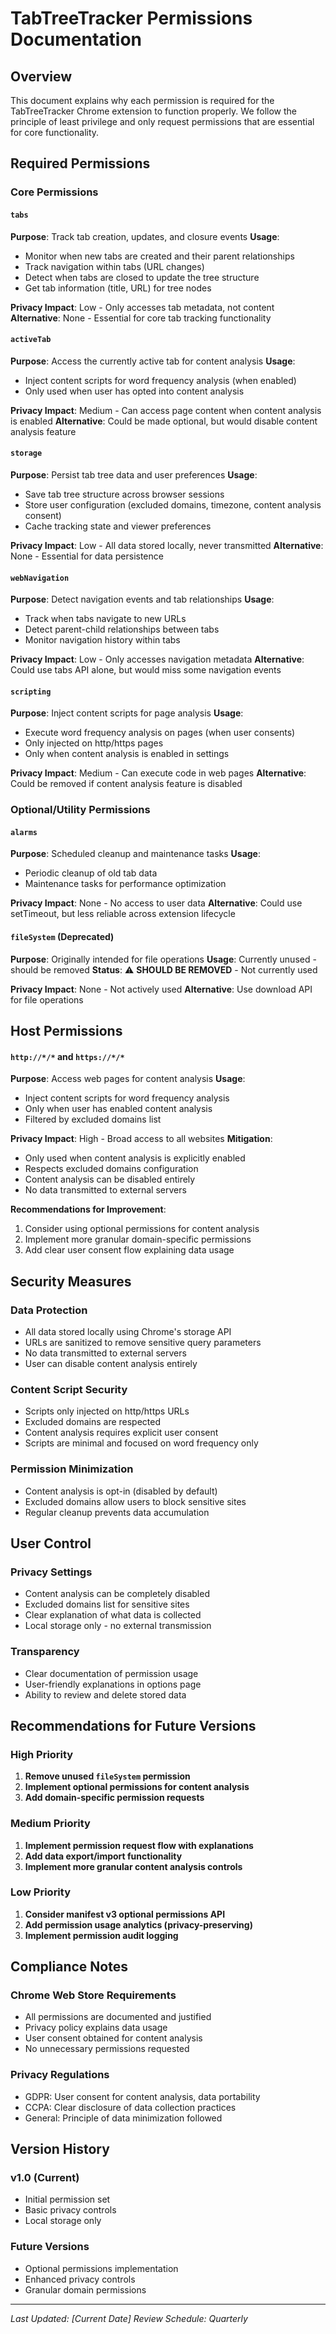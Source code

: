 # TabTreeTracker Permissions Documentation

## Overview

This document explains why each permission is required for the TabTreeTracker Chrome extension to function properly. We follow the principle of least privilege and only request permissions that are essential for core functionality.

## Required Permissions

### Core Permissions

#### `tabs`
**Purpose**: Track tab creation, updates, and closure events
**Usage**: 
- Monitor when new tabs are created and their parent relationships
- Track navigation within tabs (URL changes)
- Detect when tabs are closed to update the tree structure
- Get tab information (title, URL) for tree nodes

**Privacy Impact**: Low - Only accesses tab metadata, not content
**Alternative**: None - Essential for core tab tracking functionality

#### `activeTab`
**Purpose**: Access the currently active tab for content analysis
**Usage**:
- Inject content scripts for word frequency analysis (when enabled)
- Only used when user has opted into content analysis

**Privacy Impact**: Medium - Can access page content when content analysis is enabled
**Alternative**: Could be made optional, but would disable content analysis feature

#### `storage`
**Purpose**: Persist tab tree data and user preferences
**Usage**:
- Save tab tree structure across browser sessions
- Store user configuration (excluded domains, timezone, content analysis consent)
- Cache tracking state and viewer preferences

**Privacy Impact**: Low - All data stored locally, never transmitted
**Alternative**: None - Essential for data persistence

#### `webNavigation`
**Purpose**: Detect navigation events and tab relationships
**Usage**:
- Track when tabs navigate to new URLs
- Detect parent-child relationships between tabs
- Monitor navigation history within tabs

**Privacy Impact**: Low - Only accesses navigation metadata
**Alternative**: Could use tabs API alone, but would miss some navigation events

#### `scripting`
**Purpose**: Inject content scripts for page analysis
**Usage**:
- Execute word frequency analysis on pages (when user consents)
- Only injected on http/https pages
- Only when content analysis is enabled in settings

**Privacy Impact**: Medium - Can execute code in web pages
**Alternative**: Could be removed if content analysis feature is disabled

### Optional/Utility Permissions

#### `alarms`
**Purpose**: Scheduled cleanup and maintenance tasks
**Usage**:
- Periodic cleanup of old tab data
- Maintenance tasks for performance optimization

**Privacy Impact**: None - No access to user data
**Alternative**: Could use setTimeout, but less reliable across extension lifecycle

#### `fileSystem` (Deprecated)
**Purpose**: Originally intended for file operations
**Usage**: Currently unused - should be removed
**Status**: ⚠️ **SHOULD BE REMOVED** - Not currently used

**Privacy Impact**: None - Not actively used
**Alternative**: Use download API for file operations

## Host Permissions

#### `http://*/*` and `https://*/*`
**Purpose**: Access web pages for content analysis
**Usage**:
- Inject content scripts for word frequency analysis
- Only when user has enabled content analysis
- Filtered by excluded domains list

**Privacy Impact**: High - Broad access to all websites
**Mitigation**: 
- Only used when content analysis is explicitly enabled
- Respects excluded domains configuration
- Content analysis can be disabled entirely
- No data transmitted to external servers

**Recommendations for Improvement**:
1. Consider using optional permissions for content analysis
2. Implement more granular domain-specific permissions
3. Add clear user consent flow explaining data usage

## Security Measures

### Data Protection
- All data stored locally using Chrome's storage API
- URLs are sanitized to remove sensitive query parameters
- No data transmitted to external servers
- User can disable content analysis entirely

### Content Script Security
- Scripts only injected on http/https URLs
- Excluded domains are respected
- Content analysis requires explicit user consent
- Scripts are minimal and focused on word frequency only

### Permission Minimization
- Content analysis is opt-in (disabled by default)
- Excluded domains allow users to block sensitive sites
- Regular cleanup prevents data accumulation

## User Control

### Privacy Settings
- Content analysis can be completely disabled
- Excluded domains list for sensitive sites
- Clear explanation of what data is collected
- Local storage only - no external transmission

### Transparency
- Clear documentation of permission usage
- User-friendly explanations in options page
- Ability to review and delete stored data

## Recommendations for Future Versions

### High Priority
1. **Remove unused `fileSystem` permission**
2. **Implement optional permissions for content analysis**
3. **Add domain-specific permission requests**

### Medium Priority
1. **Implement permission request flow with explanations**
2. **Add data export/import functionality**
3. **Implement more granular content analysis controls**

### Low Priority
1. **Consider manifest v3 optional permissions API**
2. **Add permission usage analytics (privacy-preserving)**
3. **Implement permission audit logging**

## Compliance Notes

### Chrome Web Store Requirements
- All permissions are documented and justified
- Privacy policy explains data usage
- User consent obtained for content analysis
- No unnecessary permissions requested

### Privacy Regulations
- GDPR: User consent for content analysis, data portability
- CCPA: Clear disclosure of data collection practices
- General: Principle of data minimization followed

## Version History

### v1.0 (Current)
- Initial permission set
- Basic privacy controls
- Local storage only

### Future Versions
- Optional permissions implementation
- Enhanced privacy controls
- Granular domain permissions

---

*Last Updated: [Current Date]*
*Review Schedule: Quarterly*
